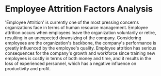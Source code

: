 # Employee Attrition Factors Analysis
'Employee Attrition' is currently one of the most pressing concerns organizations face in terms of human resource management. Employee attrition occurs when employees leave the organization voluntarily or retire, resulting in an unexpected downsizing of the company. Considering employees are the organization's backbone, the company's performance is greatly influenced by the employee's quality. Employee attrition has serious consequences for the company's growth and workforce since training new employees is costly in terms of both money and time, and it results in the loss of experienced personnel, which has a negative influence on productivity and profit.
